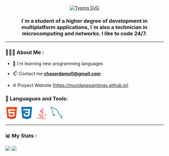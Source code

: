 <div align="center">
<a href="https://git.io/typing-svg"><img src="https://readme-typing-svg.demolab.com?font=&weight=500&size=25&pause=1000&color=A2C3E1&center=true&vCenter=true&width=435&lines=Hi+%F0%9F%91%8B%F0%9F%8F%BC+%2C+I%C2%B4m+Chaserdamo;Full-stack+web+and+app+developer;Getting+started+in+programming+;1+year+coding+experience;Always+learning+new+things" alt="Typing SVG" /></a>
</div>

<div id="header" align="center">
  <!--
  <a href="https://git.io/typing-svg"><img src="https://readme-typing-svg.demolab.com?font=&weight=500&size=35&pause=1000&color=A2C3E1&center=true&vCenter=true&width=435&lines=Hi+%F0%9F%91%8B%F0%9F%8F%BC+%2C+I%C2%B4m+Chaserdamo" alt="Typing SVG" /></a>
  -->  
<h3 align="center">I´m a student of a higher degree of development in multiplatform applications, I´m also a technician in microcomputing and networks. I like to code 24/7.</h3>
</div>


---

### 🧑🏻‍💻 About Me : 

- 📖 I'm learning new programming languages

- 📫 Contact me **chaserdamo0@gmail.com**

- 🌐 Proyect Website [https://mundanepaintings.github.io]



<div align="left">
  <h3>🔨 Languagues and Tools:</h3>
  <div>
    <img src="https://github.com/devicons/devicon/blob/master/icons/html5/html5-plain.svg" title="HTML5" alt"HTML" width="40" height="40"/>&nbsp;
    <img src="https://github.com/devicons/devicon/blob/master/icons/css3/css3-plain.svg" title="CSS" alt"CSS" width="40" height="40"/>&nbsp;
    <img src="https://github.com/devicons/devicon/blob/master/icons/java/java-plain.svg" title="JAVA" alt"JAVA" width="40" height="40"/>&nbsp;
    <img src="https://github.com/devicons/devicon/blob/master/icons/mysql/mysql-plain.svg" title="MYSQL" alt"MYSQL" width="40" height="40"/>&nbsp;
  </div>
    
---

### 📊 My Stats :
 
![](https://github-readme-stats.vercel.app/api?username=Chaserdamo&theme=prussian&hide_border=false&include_all_commits=false&count_private=false)
![](https://github-readme-streak-stats.herokuapp.com/?user=Chaserdamo&theme=prussian&hide_border=false)<br/>
<!-- ![](https://github-readme-stats.vercel.app/api/top-langs/?username=Chaserdamo&theme=prussian&hide_border=false&include_all_commits=false&count_private=false&layout=compact)
-->

  
